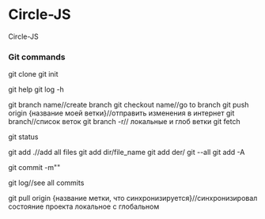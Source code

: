 # Circle-JS
Circle-JS

<h3>Git commands</h3>

git clone
git init

git help
git log -h

git branch name//create branch
git checkout name//go to branch
git push origin {название моей ветки}//отправить изменения в интернет
git branch//список веток
git branch -r// локальные и глоб ветки 
git fetch


git status

git add .//add all files
git add dir/file_name
git add der/
git --all
git add -A

git commit -m""

git log//see all commits 

git pull origin {название метки, что синхронизируется}//синхронизировал состояние проекта локальное с глобальном
